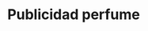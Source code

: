 ---
size: large
year: 2023
title: Publicidad perfume
description: Completar con algun tipo de descripcion copada
image: /images/projects/perfume.png
tags:
  - Landings
  - Crypto
  - Ecommerce
---